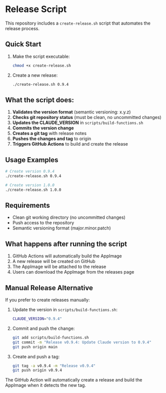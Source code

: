 # Release Script

This repository includes a `create-release.sh` script that automates the release process.

## Quick Start

1. Make the script executable:
   ```bash
   chmod +x create-release.sh
   ```

2. Create a new release:
   ```bash
   ./create-release.sh 0.9.4
   ```

## What the script does:

1. **Validates the version format** (semantic versioning: x.y.z)
2. **Checks git repository status** (must be clean, no uncommitted changes)
3. **Updates the CLAUDE_VERSION** in `scripts/build-functions.sh`
4. **Commits the version change**
5. **Creates a git tag** with release notes
6. **Pushes the changes and tag** to origin
7. **Triggers GitHub Actions** to build and create the release

## Usage Examples

```bash
# Create version 0.9.4
./create-release.sh 0.9.4

# Create version 1.0.0
./create-release.sh 1.0.0
```

## Requirements

- Clean git working directory (no uncommitted changes)
- Push access to the repository
- Semantic versioning format (major.minor.patch)

## What happens after running the script

1. GitHub Actions will automatically build the AppImage
2. A new release will be created on GitHub
3. The AppImage will be attached to the release
4. Users can download the AppImage from the releases page

## Manual Release Alternative

If you prefer to create releases manually:

1. Update the version in `scripts/build-functions.sh`:
   ```bash
   CLAUDE_VERSION="0.9.4"
   ```

2. Commit and push the change:
   ```bash
   git add scripts/build-functions.sh
   git commit -m "Release v0.9.4: Update Claude version to 0.9.4"
   git push origin main
   ```

3. Create and push a tag:
   ```bash
   git tag -a v0.9.4 -m "Release v0.9.4"
   git push origin v0.9.4
   ```

The GitHub Action will automatically create a release and build the AppImage when it detects the new tag.

